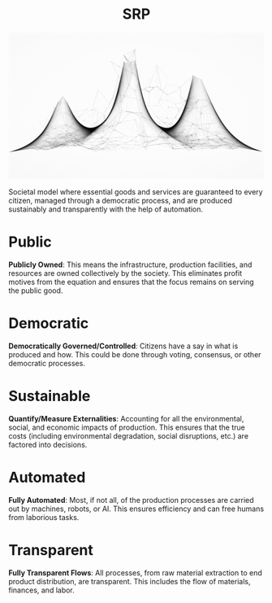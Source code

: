 <h1 align="center"> SRP </h1>

<p align="center" width="100%"><img src="./src/images/network_distribution.png" /></p>

Societal model where essential goods and services are guaranteed to every citizen, managed through a democratic process, and are produced sustainably and transparently with the help of automation.

# Public

**Publicly Owned**: This means the infrastructure, production facilities, and resources are owned collectively by the society. This eliminates profit motives from the equation and ensures that the focus remains on serving the public good.

# Democratic

**Democratically Governed/Controlled**: Citizens have a say in what is produced and how. This could be done through voting, consensus, or other democratic processes.

# Sustainable

**Quantify/Measure Externalities**: Accounting for all the environmental, social, and economic impacts of production. This ensures that the true costs (including environmental degradation, social disruptions, etc.) are factored into decisions.

# Automated

**Fully Automated**: Most, if not all, of the production processes are carried out by machines, robots, or AI. This ensures efficiency and can free humans from laborious tasks.

# Transparent

**Fully Transparent Flows**: All processes, from raw material extraction to end product distribution, are transparent. This includes the flow of materials, finances, and labor.
